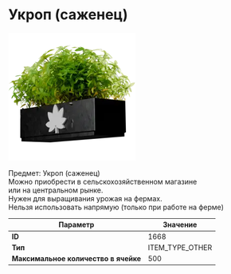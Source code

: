 # Укроп (саженец)

![Item Image](../img/1668.webp?raw=true)

Предмет: Укроп (саженец)<br>Можно приобрести в сельскохозяйственном магазине<br>или на центральном рынке.<br>Нужен для выращивания урожая на фермах.<br>Нельзя использовать напрямую (только при работе на ферме)


| Параметр | Значение |
|----------|----------|
| **ID** | 1668 |
| **Тип** | ITEM_TYPE_OTHER |
| **Максимальное количество в ячейке** | 500 |


